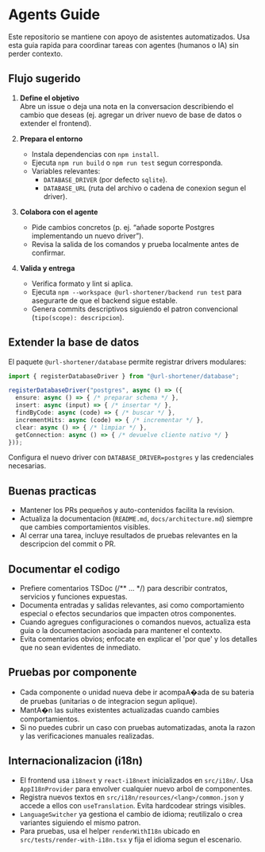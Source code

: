 # Agents Guide

Este repositorio se mantiene con apoyo de asistentes automatizados. Usa esta guia rapida para coordinar tareas con agentes (humanos o IA) sin perder contexto.

## Flujo sugerido

1. **Define el objetivo**  
   Abre un issue o deja una nota en la conversacion describiendo el cambio que deseas (ej. agregar un driver nuevo de base de datos o extender el frontend).

2. **Prepara el entorno**  
   - Instala dependencias con `npm install`.  
   - Ejecuta `npm run build` o `npm run test` segun corresponda.  
   - Variables relevantes:  
     - `DATABASE_DRIVER` (por defecto `sqlite`).  
     - `DATABASE_URL` (ruta del archivo o cadena de conexion segun el driver).

3. **Colabora con el agente**  
   - Pide cambios concretos (p. ej. “añade soporte Postgres implementando un nuevo driver”).  
   - Revisa la salida de los comandos y prueba localmente antes de confirmar.

4. **Valida y entrega**  
   - Verifica formato y lint si aplica.  
   - Ejecuta `npm --workspace @url-shortener/backend run test` para asegurarte de que el backend sigue estable.  
   - Genera commits descriptivos siguiendo el patron convencional (`tipo(scope): descripcion`).

## Extender la base de datos

El paquete `@url-shortener/database` permite registrar drivers modulares:

```ts
import { registerDatabaseDriver } from "@url-shortener/database";

registerDatabaseDriver("postgres", async () => ({
  ensure: async () => { /* preparar schema */ },
  insert: async (input) => { /* insertar */ },
  findByCode: async (code) => { /* buscar */ },
  incrementHits: async (code) => { /* incrementar */ },
  clear: async () => { /* limpiar */ },
  getConnection: async () => { /* devuelve cliente nativo */ }
}));
```

Configura el nuevo driver con `DATABASE_DRIVER=postgres` y las credenciales necesarias.

## Buenas practicas

- Mantener los PRs pequeños y auto-contenidos facilita la revision.  
- Actualiza la documentacion (`README.md`, `docs/architecture.md`) siempre que cambies comportamientos visibles.  
- Al cerrar una tarea, incluye resultados de pruebas relevantes en la descripcion del commit o PR.

## Documentar el codigo

- Prefiere comentarios TSDoc (/** ... */) para describir contratos, servicios y funciones expuestas.
- Documenta entradas y salidas relevantes, asi como comportamiento especial o efectos secundarios que impacten otros componentes.
- Cuando agregues configuraciones o comandos nuevos, actualiza esta guia o la documentacion asociada para mantener el contexto.
- Evita comentarios obvios; enfocate en explicar el 'por que' y los detalles que no sean evidentes de inmediato.

## Pruebas por componente

- Cada componente o unidad nueva debe ir acompaA�ada de su bateria de pruebas (unitarias o de integracion segun aplique).  
- MantA�n las suites existentes actualizadas cuando cambies comportamientos.  
- Si no puedes cubrir un caso con pruebas automatizadas, anota la razon y las verificaciones manuales realizadas.

## Internacionalizacion (i18n)

- El frontend usa `i18next` y `react-i18next` inicializados en `src/i18n/`. Usa `AppI18nProvider` para envolver cualquier nuevo arbol de componentes.
- Registra nuevos textos en `src/i18n/resources/<lang>/common.json` y accede a ellos con `useTranslation`. Evita hardcodear strings visibles.
- `LanguageSwitcher` ya gestiona el cambio de idioma; reutilizalo o crea variantes siguiendo el mismo patron.
- Para pruebas, usa el helper `renderWithI18n` ubicado en `src/tests/render-with-i18n.tsx` y fija el idioma segun el escenario.
